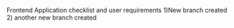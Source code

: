 Frontend Application checklist and user requirements
1)New branch created
2) another new branch created